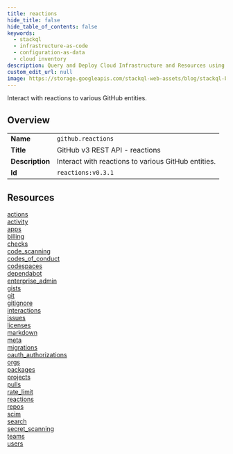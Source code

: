 ```yaml
---
title: reactions
hide_title: false
hide_table_of_contents: false
keywords:
  - stackql
  - infrastructure-as-code
  - configuration-as-data
  - cloud inventory
description: Query and Deploy Cloud Infrastructure and Resources using SQL
custom_edit_url: null
image: https://storage.googleapis.com/stackql-web-assets/blog/stackql-blog-post-featured-image.png
---
```

Interact with reactions to various GitHub entities.  
    

## Overview
<table><tbody>
<tr><td><b>Name</b></td><td><code>github.reactions</code></td></tr>
<tr><td><b>Title</b></td><td>GitHub v3 REST API - reactions</td></tr>
<tr><td><b>Description</b></td><td>Interact with reactions to various GitHub entities.</td></tr>
<tr><td><b>Id</b></td><td><code>reactions:v0.3.1</code></td></tr>
</tbody></table>

## Resources
<div class="row">
<div class="providerDocColumn">
<a href="/docs/providers/github/reactions/actions/index.md">actions</a><br />
<a href="/docs/providers/github/reactions/activity/index.md">activity</a><br />
<a href="/docs/providers/github/reactions/apps/index.md">apps</a><br />
<a href="/docs/providers/github/reactions/billing/index.md">billing</a><br />
<a href="/docs/providers/github/reactions/checks/index.md">checks</a><br />
<a href="/docs/providers/github/reactions/code_scanning/index.md">code_scanning</a><br />
<a href="/docs/providers/github/reactions/codes_of_conduct/index.md">codes_of_conduct</a><br />
<a href="/docs/providers/github/reactions/codespaces/index.md">codespaces</a><br />
<a href="/docs/providers/github/reactions/dependabot/index.md">dependabot</a><br />
<a href="/docs/providers/github/reactions/enterprise_admin/index.md">enterprise_admin</a><br />
<a href="/docs/providers/github/reactions/gists/index.md">gists</a><br />
<a href="/docs/providers/github/reactions/git/index.md">git</a><br />
<a href="/docs/providers/github/reactions/gitignore/index.md">gitignore</a><br />
<a href="/docs/providers/github/reactions/interactions/index.md">interactions</a><br />
<a href="/docs/providers/github/reactions/issues/index.md">issues</a><br />
<a href="/docs/providers/github/reactions/licenses/index.md">licenses</a><br />
</div>
<div class="providerDocColumn">
<a href="/docs/providers/github/reactions/markdown/index.md">markdown</a><br />
<a href="/docs/providers/github/reactions/meta/index.md">meta</a><br />
<a href="/docs/providers/github/reactions/migrations/index.md">migrations</a><br />
<a href="/docs/providers/github/reactions/oauth_authorizations/index.md">oauth_authorizations</a><br />
<a href="/docs/providers/github/reactions/orgs/index.md">orgs</a><br />
<a href="/docs/providers/github/reactions/packages/index.md">packages</a><br />
<a href="/docs/providers/github/reactions/projects/index.md">projects</a><br />
<a href="/docs/providers/github/reactions/pulls/index.md">pulls</a><br />
<a href="/docs/providers/github/reactions/rate_limit/index.md">rate_limit</a><br />
<a href="/docs/providers/github/reactions/reactions/index.md">reactions</a><br />
<a href="/docs/providers/github/reactions/repos/index.md">repos</a><br />
<a href="/docs/providers/github/reactions/scim/index.md">scim</a><br />
<a href="/docs/providers/github/reactions/search/index.md">search</a><br />
<a href="/docs/providers/github/reactions/secret_scanning/index.md">secret_scanning</a><br />
<a href="/docs/providers/github/reactions/teams/index.md">teams</a><br />
<a href="/docs/providers/github/reactions/users/index.md">users</a><br />
</div>
</div>
